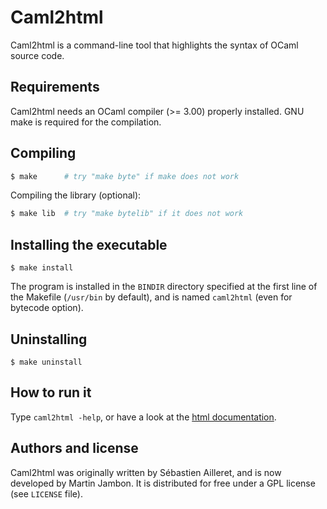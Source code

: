 Caml2html
=========

Caml2html is a command-line tool that highlights the syntax of OCaml
source code.

Requirements
------------

Caml2html needs an OCaml compiler (>= 3.00) properly installed.
GNU make is required for the compilation.

Compiling
---------

```bash
$ make      # try "make byte" if make does not work
```

Compiling the library (optional):

```bash
$ make lib  # try "make bytelib" if it does not work
```

Installing the executable
-------------------------

```
$ make install
```

The program is installed in the `BINDIR`
directory specified at the first line of the Makefile (`/usr/bin` by
default), and is named `caml2html` (even for bytecode option).

Uninstalling
------------

```
$ make uninstall
```

How to run it
-------------

Type `caml2html -help`, or have a look at the [html documentation](https://mjambon.github.io/mjambon2016/caml2html.html).

Authors and license
-------------------

Caml2html was originally written by
Sébastien Ailleret, and is now developed by Martin Jambon.
It is distributed for free under a GPL license (see `LICENSE` file).
